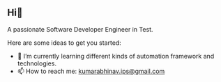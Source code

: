 ## Hi👋

A passionate Software Developer Engineer in Test.

Here are some ideas to get you started:

- 🌱 I’m currently learning different kinds of automation framework and technologies.
- 📫 How to reach me: kumarabhinav.ips@gmail.com

